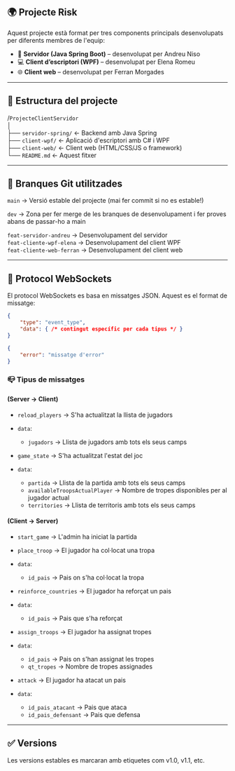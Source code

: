 ## 🌍 Projecte Risk

Aquest projecte està format per tres components principals desenvolupats per diferents membres de l'equip:

*   🧠 **Servidor (Java Spring Boot)** – desenvolupat per Andreu Niso
*   💻 **Client d’escriptori (WPF)** – desenvolupat per Elena Romeu
*   🌐 **Client web** – desenvolupat per Ferran Morgades

---

## 📁 Estructura del projecte

/`ProjecteClientServidor`  
│  
├── `servidor-spring/` ← Backend amb Java Spring  
├── `client-wpf/` ← Aplicació d'escriptori amb C# i WPF  
├── `client-web/` ← Client web (HTML/CSS/JS o framework)  
└── `README.md` ← Aquest fitxer

---

## 🔀 Branques Git utilitzades

`main` → Versió estable del projecte (mai fer commit si no es estable!)

`dev` → Zona per fer merge de les branques de desenvolupament i fer proves abans de passar-ho a main

`feat-servidor-andreu` → Desenvolupament del servidor  
`feat-cliente-wpf-elena` → Desenvolupament del client WPF  
`feat-cliente-web-ferran` → Desenvolupament del client web

---

## 📝 Protocol WebSockets
El protocol WebSockets es basa en missatges JSON. Aquest es el format de missatge:

```json
{
    "type": "event_type",
    "data": { /* contingut específic per cada tipus */ }
}
```

```json
{
    "error": "missatge d'error"
}
```

### 📪 Tipus de missatges 
#### (Server → Client)

*   `reload_players` → S'ha actualitzat la llista de jugadors
*   `data`:
    *   `jugadors` → Llista de jugadors amb tots els seus camps


*   `game_state` → S'ha actualitzat l'estat del joc
*   `data`:
    *   `partida` → Llista de la partida amb tots els seus camps
    *   `availableTroopsActualPlayer` → Nombre de tropes disponibles per al jugador actual
    *   `territories` → Llista de territoris amb tots els seus camps

#### (Client → Server)

*   `start_game` → L'admin ha iniciat la partida


*   `place_troop` → El jugador ha col·locat una tropa
*  `data`:
    *   `id_pais` → Pais on s'ha col·locat la tropa


*   `reinforce_countries` → El jugador ha reforçat un pais
*   `data`:
    *   `id_pais` → Pais que s'ha reforçat


*   `assign_troops` → El jugador ha assignat tropes
*   `data`:
    *   `id_pais` → Pais on s'han assignat les tropes
    *   `qt_tropes` → Nombre de tropes assignades


*   `attack` → El jugador ha atacat un pais
*   `data`:
    *   `id_pais_atacant` → Pais que ataca
    *   `id_pais_defensant` → Pais que defensa
---

## ✅ Versions

Les versions estables es marcaran amb etiquetes com v1.0, v1.1, etc.
